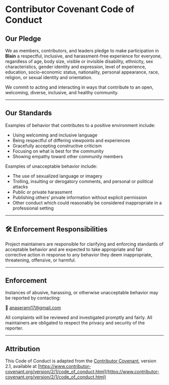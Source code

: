 # Contributor Covenant Code of Conduct

## Our Pledge

We as members, contributors, and leaders pledge to make participation in **Blain** a respectful, inclusive, and harassment-free experience for everyone, regardless of age, body size, visible or invisible disability, ethnicity, sex characteristics, gender identity and expression, level of experience, education, socio-economic status, nationality, personal appearance, race, religion, or sexual identity and orientation.

We commit to acting and interacting in ways that contribute to an open, welcoming, diverse, inclusive, and healthy community.

---

## Our Standards

Examples of behavior that contributes to a positive environment include:
- Using welcoming and inclusive language
- Being respectful of differing viewpoints and experiences
- Gracefully accepting constructive criticism
- Focusing on what is best for the community
- Showing empathy toward other community members

Examples of unacceptable behavior include:
- The use of sexualized language or imagery
- Trolling, insulting or derogatory comments, and personal or political attacks
- Public or private harassment
- Publishing others’ private information without explicit permission
- Other conduct which could reasonably be considered inappropriate in a professional setting

---

## 🛠 Enforcement Responsibilities

Project maintainers are responsible for clarifying and enforcing standards of acceptable behavior and are expected to take appropriate and fair corrective action in response to any behavior they deem inappropriate, threatening, offensive, or harmful.

---

## Enforcement

Instances of abusive, harassing, or otherwise unacceptable behavior may be reported by contacting:

📧 [anaserami17@gmail.com](mailto:anaserami17@gmail.com)

All complaints will be reviewed and investigated promptly and fairly. All maintainers are obligated to respect the privacy and security of the reporter.

---

## Attribution

This Code of Conduct is adapted from the [Contributor Covenant][homepage], version 2.1, available at [https://www.contributor-covenant.org/version/2/1/code_of_conduct.html](https://www.contributor-covenant.org/version/2/1/code_of_conduct.html)

[homepage]: https://www.contributor-covenant.org

